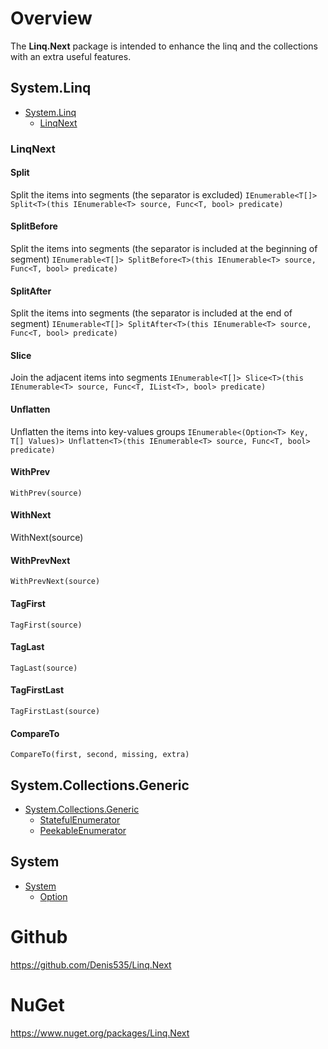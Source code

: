 ﻿# Overview

The **Linq.Next** package is intended to enhance the linq and the collections with an extra useful features.

## System.Linq
- [System.Linq](https://github.com/Denis535/Linq.Next/blob/master/Linq.Next/System.Linq/)
  - [LinqNext](https://github.com/Denis535/Linq.Next/blob/master/Linq.Next/System.Linq/LinqNext.cs)

### LinqNext
#### Split
Split the items into segments (the separator is excluded)
```IEnumerable<T[]> Split<T>(this IEnumerable<T> source, Func<T, bool> predicate)```
#### SplitBefore
Split the items into segments (the separator is included at the beginning of segment)
```IEnumerable<T[]> SplitBefore<T>(this IEnumerable<T> source, Func<T, bool> predicate)```
#### SplitAfter
Split the items into segments (the separator is included at the end of segment)
```IEnumerable<T[]> SplitAfter<T>(this IEnumerable<T> source, Func<T, bool> predicate)```
#### Slice
Join the adjacent items into segments
```IEnumerable<T[]> Slice<T>(this IEnumerable<T> source, Func<T, IList<T>, bool> predicate)```
#### Unflatten
Unflatten the items into key-values groups
```IEnumerable<(Option<T> Key, T[] Values)> Unflatten<T>(this IEnumerable<T> source, Func<T, bool> predicate)```
#### WithPrev
```WithPrev(source)```
#### WithNext
WithNext(source)
#### WithPrevNext
```WithPrevNext(source)```
#### TagFirst
```TagFirst(source)```
#### TagLast
```TagLast(source)```
#### TagFirstLast
```TagFirstLast(source)```
#### CompareTo
```CompareTo(first, second, missing, extra)```

## System.Collections.Generic
- [System.Collections.Generic](https://github.com/Denis535/Linq.Next/tree/master/Linq.Next/System.Collections.Generic)
  - [StatefulEnumerator](https://github.com/Denis535/Linq.Next/tree/master/Linq.Next/System.Collections.Generic/StatefulEnumerator.cs)
  - [PeekableEnumerator](https://github.com/Denis535/Linq.Next/tree/master/Linq.Next/System.Collections.Generic/PeekableEnumerator.cs)

## System
- [System](https://github.com/Denis535/Linq.Next/tree/master/Linq.Next/System)
  - [Option](https://github.com/Denis535/Linq.Next/blob/master/Linq.Next/System/Option.cs)

# Github
https://github.com/Denis535/Linq.Next

# NuGet
https://www.nuget.org/packages/Linq.Next